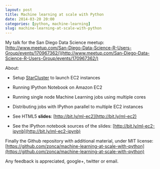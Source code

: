 ```yaml
---
layout: post
title: Machine learning at scale with Python
date: 2014-03-20 20:00
categories: [python, machine-learning]
slug: machine-learning-at-scale-with-python
---
```


My talk for the San Diego Data Science meetup: [http://www.meetup.com/San-Diego-Data-Science-R-Users-Group/events/170967362/](http://www.meetup.com/San-Diego-Data-Science-R-Users-Group/events/170967362/)

About:

* Setup [StarCluster](http://star.mit.edu/cluster/) to launch EC2 instances
* Running IPython Notebook on Amazon EC2
* Running single node Machine Learning jobs using multiple cores
* Distributing jobs with IPython parallel to multiple EC2 instances

* See HTML5 **slides**: [http://bit.ly/ml-ec2](http://bit.ly/ml-ec2)
* See the IPython notebook sources of the slides: [http://bit.ly/ml-ec2-ipynb](http://bit.ly/ml-ec2-ipynb)

Finally the Github repository with additional material, under MIT license:
[https://github.com/zonca/machine-learning-at-scale-with-python](https://github.com/zonca/machine-learning-at-scale-with-python)

Any feedback is appreciated, google+, twitter or email.
